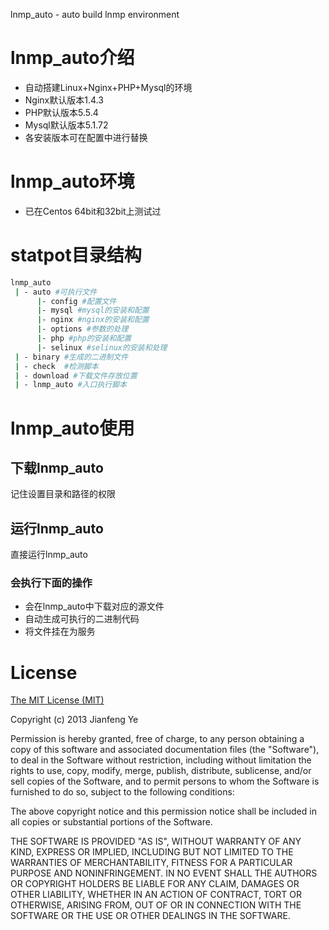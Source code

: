 lnmp_auto - auto build lnmp environment

# lnmp_auto介绍
+ 自动搭建Linux+Nginx+PHP+Mysql的环境
+ Nginx默认版本1.4.3
+ PHP默认版本5.5.4
+ Mysql默认版本5.1.72
+ 各安装版本可在配置中进行替换

# lnmp_auto环境
+ 已在Centos 64bit和32bit上测试过

# statpot目录结构

```bash
lnmp_auto
 | - auto #可执行文件
      |- config #配置文件
      |- mysql #mysql的安装和配置
      |- nginx #nginx的安装和配置
      |- options #参数的处理
      |- php #php的安装和配置
      |- selinux #selinux的安装和处理
 | - binary #生成的二进制文件
 | - check  #检测脚本
 | - download #下载文件存放位置
 | - lnmp_auto #入口执行脚本
```

# lnmp_auto使用
## 下载lnmp_auto

记住设置目录和路径的权限

## 运行lnmp_auto

直接运行lnmp_auto
### 会执行下面的操作
+ 会在lnmp_auto中下载对应的源文件
+ 自动生成可执行的二进制代码
+ 将文件挂在为服务

# License
[The MIT License (MIT)](http://opensource.org/licenses/MIT)

Copyright (c) 2013 Jianfeng Ye

Permission is hereby granted, free of charge, to any person obtaining a copy
of this software and associated documentation files (the "Software"), to deal
in the Software without restriction, including without limitation the rights
to use, copy, modify, merge, publish, distribute, sublicense, and/or sell
copies of the Software, and to permit persons to whom the Software is
furnished to do so, subject to the following conditions:

The above copyright notice and this permission notice shall be included in
all copies or substantial portions of the Software.

THE SOFTWARE IS PROVIDED "AS IS", WITHOUT WARRANTY OF ANY KIND, EXPRESS OR
IMPLIED, INCLUDING BUT NOT LIMITED TO THE WARRANTIES OF MERCHANTABILITY,
FITNESS FOR A PARTICULAR PURPOSE AND NONINFRINGEMENT. IN NO EVENT SHALL THE
AUTHORS OR COPYRIGHT HOLDERS BE LIABLE FOR ANY CLAIM, DAMAGES OR OTHER
LIABILITY, WHETHER IN AN ACTION OF CONTRACT, TORT OR OTHERWISE, ARISING FROM,
OUT OF OR IN CONNECTION WITH THE SOFTWARE OR THE USE OR OTHER DEALINGS IN
THE SOFTWARE.